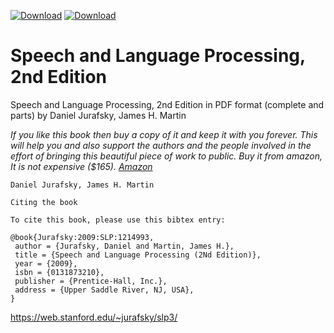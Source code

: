 [![Download](https://img.shields.io/badge/download-bookmarked%20book-orange.svg)](https://github.com/rain1024/slp2-pdf/raw/master/complete-book-bookmarked-pdf/slp2.pdf)
[![Download](https://img.shields.io/badge/download-book-brightgreen.svg)](https://github.com/rain1024/slp2-pdf/raw/master/complete-book-pdf/slp2.pdf)

# Speech and Language Processing, 2nd Edition

Speech and Language Processing, 2nd Edition in PDF format (complete and parts) by Daniel Jurafsky, James H. Martin

*If you like this book then buy a copy of it and keep it with you forever. This will help you and also support the authors and the people involved in the effort of bringing this beautiful piece of work to public. Buy it from amazon, It is not expensive ($165). [Amazon](https://www.amazon.com/Speech-Language-Processing-Daniel-Jurafsky/dp/0131873210)*

```
Daniel Jurafsky, James H. Martin

Citing the book

To cite this book, please use this bibtex entry:

@book{Jurafsky:2009:SLP:1214993,
 author = {Jurafsky, Daniel and Martin, James H.},
 title = {Speech and Language Processing (2Nd Edition)},
 year = {2009},
 isbn = {0131873210},
 publisher = {Prentice-Hall, Inc.},
 address = {Upper Saddle River, NJ, USA},
} 
```



https://web.stanford.edu/~jurafsky/slp3/

